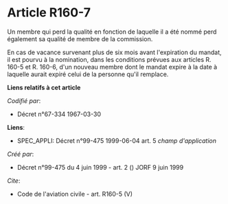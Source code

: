 # Article R160-7

Un membre qui perd la qualité en fonction de laquelle il a été nommé perd également sa qualité de membre de la commission. 

En cas de vacance survenant plus de six mois avant l'expiration du mandat, il est pourvu à la nomination, dans les conditions
prévues aux articles R. 160-5 et R. 160-6, d'un nouveau membre dont le mandat expire à la date à laquelle aurait expiré celui
de la personne qu'il remplace.

**Liens relatifs à cet article**

_Codifié par_:

  - Décret n°67-334 1967-03-30

**Liens**:

  - SPEC_APPLI: Décret n°99-475 1999-06-04 art. 5 *champ d'application*

_Créé par_:

  - Décret n°99-475 du 4 juin 1999 - art. 2 () JORF 9 juin 1999

_Cite_:

  - Code de l'aviation civile - art. R160-5 (V)
